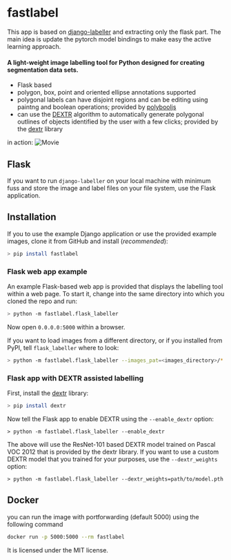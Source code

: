 # fastlabel

This app is based on [django-labeller](https://github.com/Britefury/django-labeller) and extracting only the flask part.
The main idea is update the pytorch model bindings to make easy the active learning approach.

#### A light-weight image labelling tool for Python designed for creating segmentation data sets.

- Flask based
- polygon, box, point and oriented ellipse annotations supported
- polygonal labels can have disjoint regions and can be editing using paintng and boolean operations; provided by
  [polybooljs](https://github.com/voidqk/polybooljs)
- can use the [DEXTR](http://people.ee.ethz.ch/~cvlsegmentation/dextr/) algorithm to automatically generate
  polygonal outlines of objects identified by the user with a few clicks; provided by the
  [dextr](https://github.com/Britefury/dextr) library


in action:
![Movie](doc/dextr_boolean_cleanup_v1_small.gif "in action")

## Flask

If you want to run `django-labeller` on your local machine with minimum fuss and store the image and
label files on your file system, use the Flask application.

## Installation

If you to use the example Django application or use the provided example images, clone it from GitHub and
install (*recommended*): 

```bash
> pip install fastlabel
```

### Flask web app example

An example Flask-based web app is provided that displays the labelling tool within a web page. To start it,
change into the same directory into which you cloned the repo and run:
 
```bash
> python -m fastlabel.flask_labeller 
```

Now open `0.0.0.0:5000` within a browser.

If you want to load images from a different directory, or if you installed from PyPI, tell `flask_labeller`
where to look:

```bash
> python -m fastlabel.flask_labeller --images_pat=<images_directory>/*.<jpg|png>
```


### Flask app with DEXTR assisted labelling

First, install the [dextr](https://github.com/Britefury/dextr) library:

```bash
> pip install dextr
```

Now tell the Flask app to enable DEXTR using the `--enable_dextr` option:

```shell script
> python -m fastlabel.flask_labeller --enable_dextr
````
 
The above will use the ResNet-101 based DEXTR model trained on Pascal VOC 2012 that is provided by
the dextr library. 
If you want to use a custom DEXTR model that you trained for your purposes, use the `--dextr_weights` option:

```shell script
> python -m fastlabel.flask_labeller --dextr_weights=path/to/model.pth
```

## Docker

you can run the image with portforwarding (default 5000) using the following command

```bash
docker run -p 5000:5000 --rm fastlabel 
```

It is licensed under the MIT license.
